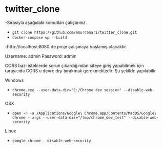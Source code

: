 # twitter_clone


-Sırasıyla aşağıdaki komutları çalıştırınız.
- `git clone https://github.com/onurcanari/twitter_clone.git` 
- `docker-compose up --build` 

-http://localhost:8080 de proje çalışmaya başlamış olacaktır.

Username: admin
Password: admin

CORS bazı isteklerde sorun çıkardığından siteye giriş yapabilmek için tarayıcıda CORS u devre dışı bırakmak gerekmektedir. Şu şekilde yapılabilir.

Windows
- `chrome.exe --user-data-dir="C:/Chrome dev session" --disable-web-security`

OSX
- `open -n -a /Applications/Google\ Chrome.app/Contents/MacOS/Google\ Chrome --args --user-data-dir="/tmp/chrome_dev_test" --disable-web-security`

Linux
- `google-chrome --disable-web-security`
